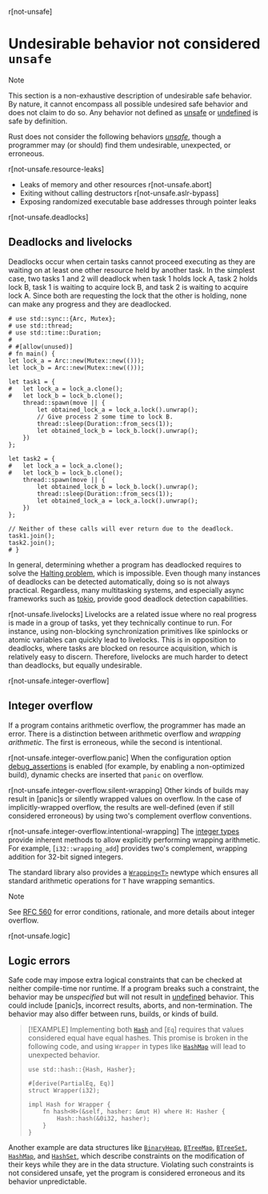 r[not-unsafe]
# Undesirable behavior not considered `unsafe`

> [!NOTE]
> This section is a non-exhaustive description of undesirable safe behavior. By nature, it cannot encompass all possible undesired safe behavior and does not claim to do so. Any behavior not defined as [unsafe] or [undefined] is safe by definition.

Rust does not consider the following behaviors _[unsafe]_, though a programmer may (or should) find them undesirable, unexpected, or erroneous.

r[not-unsafe.resource-leaks]
- Leaks of memory and other resources
r[not-unsafe.abort]
- Exiting without calling destructors
r[not-unsafe.aslr-bypass]
- Exposing randomized executable base addresses through pointer leaks

r[not-unsafe.deadlocks]
## Deadlocks and livelocks

Deadlocks occur when certain tasks cannot proceed executing as they are waiting on at least one other resource held by another task. In the simplest case, two tasks 1 and 2 will deadlock when task 1 holds lock A, task 2 holds lock B, task 1 is waiting to acquire lock B, and task 2 is waiting to acquire lock A. Since both are requesting the lock that the other is holding, none can make any progress and they are deadlocked.

<!-- no_run: this program intentionally deadlocks and therefore does not terminate -->

```rust,no_run
# use std::sync::{Arc, Mutex};
# use std::thread;
# use std::time::Duration;
#
# #[allow(unused)]
# fn main() {
let lock_a = Arc::new(Mutex::new(()));
let lock_b = Arc::new(Mutex::new(()));

let task1 = {
#   let lock_a = lock_a.clone();
#   let lock_b = lock_b.clone();
    thread::spawn(move || {
        let obtained_lock_a = lock_a.lock().unwrap();
        // Give process 2 some time to lock B.
        thread::sleep(Duration::from_secs(1));
        let obtained_lock_b = lock_b.lock().unwrap();
    })
};

let task2 = {
#   let lock_a = lock_a.clone();
#   let lock_b = lock_b.clone();
    thread::spawn(move || {
        let obtained_lock_b = lock_b.lock().unwrap();
        thread::sleep(Duration::from_secs(1));
        let obtained_lock_a = lock_a.lock().unwrap();
    })
};

// Neither of these calls will ever return due to the deadlock.
task1.join();
task2.join();
# }
```

In general, determining whether a program has deadlocked requires to solve the [Halting problem], which is impossible. Even though many instances of deadlocks can be detected automatically, doing so is not always practical. Regardless, many multitasking systems, and especially async frameworks such as [tokio], provide good deadlock detection capabilities.

r[not-unsafe.livelocks]
Livelocks are a related issue where no real progress is made in a group of tasks, yet they technically continue to run. For instance, using non-blocking synchronization primitives like spinlocks or atomic variables can quickly lead to livelocks. This is in opposition to deadlocks, where tasks are blocked on resource acquisition, which is relatively easy to discern. Therefore, livelocks are much harder to detect than deadlocks, but equally undesirable.

r[not-unsafe.integer-overflow]
## Integer overflow

If a program contains arithmetic overflow, the programmer has made an error. There is a distinction between arithmetic overflow and _wrapping arithmetic_. The first is erroneous, while the second is intentional.

r[not-unsafe.integer-overflow.panic]
When the configuration option [debug_assertions] is enabled (for example, by enabling a non-optimized build), dynamic checks are inserted that `panic` on overflow.

r[not-unsafe.integer-overflow.silent-wrapping]
Other kinds of builds may result in [panic]s or silently wrapped values on overflow. In the case of implicitly-wrapped overflow, the results are well-defined (even if still considered erroneous) by using two's complement overflow conventions.

r[not-unsafe.integer-overflow.intentional-wrapping]
The [integer types] provide inherent methods to allow explicitly performing wrapping arithmetic. For example, [`i32::wrapping_add`] provides two's complement, wrapping addition for 32-bit signed integers.

The standard library also provides a [`Wrapping<T>`](`core::num::Wrapping<T>`) newtype which ensures all standard arithmetic operations for `T` have wrapping semantics.

> [!NOTE]
> See [RFC 560] for error conditions, rationale, and more details about integer overflow.

r[not-unsafe.logic]
## Logic errors

Safe code may impose extra logical constraints that can be checked at neither compile-time nor runtime. If a program breaks such a constraint, the behavior may be _unspecified_ but will not result in [undefined] behavior. This could include [panic]s, incorrect results, aborts, and non-termination. The behavior may also differ between runs, builds, or kinds of build.

> [!EXAMPLE]
> Implementing both [`Hash`](`core::hash::Hash`) and [`Eq`] requires that values considered equal have equal hashes. This promise is broken in the following code, and using `Wrapper` in types like [`HashMap`](`std::collections::HashMap`) will lead to unexpected behavior.
>
> <!-- no_run: exposing unpredictable HashMap behavior reliably (and in an understandable way) is hard -->
>
> ```rust,no_run
> use std::hash::{Hash, Hasher};
>
> #[derive(PartialEq, Eq)]
> struct Wrapper(i32);
>
> impl Hash for Wrapper {
>     fn hash<H>(&self, hasher: &mut H) where H: Hasher {
>         Hash::hash(&0i32, hasher);
>     }
> }
> ```

Another example are data structures like [`BinaryHeap`](`alloc::collections::binary_heap::BinaryHeap`), [`BTreeMap`](`alloc::collections::btree_map::BTreeMap`), [`BTreeSet`](`alloc::collections::btree_set::BTreeSet`), [`HashMap`](`std::collections::HashMap`), and [`HashSet`](`std::collections::HashSet`), which describe constraints on the modification of their keys while they are in the data structure. Violating such constraints is not considered unsafe, yet the program is considered erroneous and its behavior unpredictable.

[RFC 560]: https://github.com/rust-lang/rfcs/blob/master/text/0560-integer-overflow.md
[unsafe]: safety.unsafe-ops
[undefined]: undefined
[debug_assertions]: cfg.debug_assertions
[integer types]: type.numeric.int
[Halting problem]: https://en.wikipedia.org/wiki/Halting_problem
[tokio]: https://tokio.rs/

